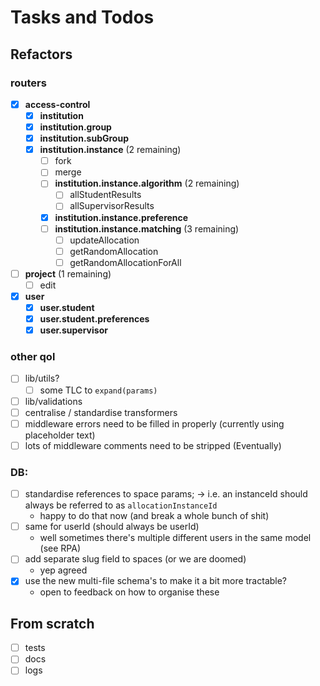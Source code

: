 # Tasks and Todos

## Refactors

### routers

- [x] **access-control** <!-- ok -->
  - [x] **institution** <!-- ok -->
  - [x] **institution.group** <!-- ok -->
  - [x] **institution.subGroup** <!-- ok -->
  - [x] **institution.instance** (2 remaining)
    - [ ] fork <!-- pin -->
    - [ ] merge <!-- pin -->
    - [ ] **institution.instance.algorithm** (2 remaining)
      - [ ] allStudentResults
      - [ ] allSupervisorResults
    - [x] **institution.instance.preference** <!-- ok -->
    - [ ] **institution.instance.matching** (3 remaining)
      - [ ] updateAllocation
      - [ ] getRandomAllocation <!-- pin -->
      - [ ] getRandomAllocationForAll <!-- pin -->
- [ ] **project** (1 remaining)
  - [ ] edit
- [x] **user** <!-- ok -->
  - [x] **user.student** <!-- ok -->
  - [x] **user.student.preferences** <!-- ok -->
  - [x] **user.supervisor** <!-- ok -->

### other qol

- [ ] lib/utils?
  - [ ] some TLC to `expand(params)`
- [ ] lib/validations
- [ ] centralise / standardise transformers
- [ ] middleware errors need to be filled in properly (currently using placeholder text)
- [ ] lots of middleware comments need to be stripped (Eventually)

### DB:

- [ ] standardise references to space params;
      -> i.e. an instanceId should always be referred to as `allocationInstanceId`
  - happy to do that now (and break a whole bunch of shit)
- [ ] same for userId (should always be userId)
  - well sometimes there's multiple different users in the same model (see RPA)
- [ ] add separate slug field to spaces (or we are doomed)
  - yep agreed
- [x] use the new multi-file schema's to make it a bit more tractable?
  - open to feedback on how to organise these

## From scratch

<!-- important but not urgent -->

- [ ] tests
- [ ] docs
- [ ] logs
